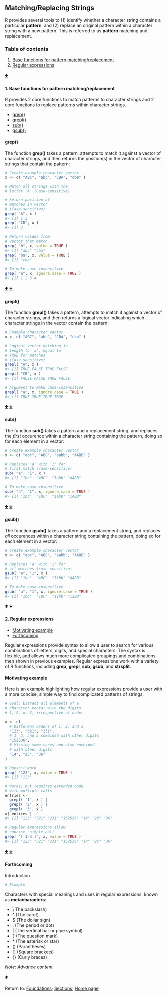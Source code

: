 ## Matching/Replacing Strings

R provides several tools to (1) identify whether a character string contains a particular **pattern**, and (2) replace an original pattern within a character string with a new pattern. This is referred to as **pattern** matching and replacement.

<a name="TOC"></a>
### Table of contents
1. <a href="#S02">Base functions for pattern matching/replacement</a>
2. <a href="#S01">Regular expressions</a>

<a href="#END">&#129147;</a>


<a name="S01"></a>
#### 1. Base functions for pattern matching/replacement

R provides 2 core functions to match patterns to character strings and 2 core functions to replace patterns within character strings.

* <a href="#S011">grep()</a>
* <a href="#S012">grepl()</a>
* <a href="#S013">sub()</a>
* <a href="#S014">gsub()</a>


<a name="S011"></a>
#### grep()

The function **grep()** takes a pattern, attempts to match it against a vector of character strings, and then returns the position(s) in the vector of character strings that contain the pattern:
```R
# Create example character vector
x <- c( "ABC", "abc", "CBA", "cba" )

# Match all strings with the 
# letter 'A' (Case-sensitive)

# Return position of 
# matches in vector
# (Case-sensitive)
grep( "A", x )
#> [1] 1 3
grep( "CB", x )
#> [1] 3

# Return values from 
# vector that match
grep( "b", x, value = TRUE )
#> [1] "abc" "cba"
grep( "ba", x, value = TRUE )
#> [1] "cba"

# To make case-insensitive
grep( "a", x, ignore.case = TRUE )
#> [1] 1 2 3 4
```

<a href="#TOC">&#129145;</a> <a href="#END">&#129147;</a>


<a name="S012"></a>
#### grepl()

The function **grepl()**  takes a pattern, attempts to match it against a vector of character strings, and then returns a logical vector indicating which character strings in the vector contain the pattern:
```R
# Example character vector
x <- c( "ABC", "abc", "CBA", "cba" )

# Logical vector matching in 
# length to 'x', equal to 
# TRUE for matches
# (Case-sensitive)
grepl( "A", x )
#> [1] TRUE FALSE TRUE FALSE
grepl( "CB", x )
#> [1] FALSE FALSE TRUE FALSE

# Argument to make case-insensitive
grepl( "a", x, ignore.case = TRUE )
#> [1] TRUE TRUE TRUE TRUE
```

<a href="#TOC">&#129145;</a> <a href="#END">&#129147;</a>


<a name="S013"></a>
#### sub()

The function **sub()** takes a pattern and a replacement string, and replaces the *first* occurence within a character string containing the pattern, doing so for each element in a vector:
```R
# Create example character vector
x <- c( "abc", "ABC", "aabb", "AABB" )

# Replaces 'a' with '1' for 
# first match (case-sensitive)
sub( "a", "1", x )
#> [1] "1bc"  "ABC"  "1abb" "AABB"

# To make case-insensitive
sub( "a", "1", x, ignore.case = TRUE )
#> [1] "1bc"  "1BC"  "1abb" "1ABB"
```

<a href="#TOC">&#129145;</a> <a href="#END">&#129147;</a>


<a name="S014"></a>
#### gsub()

The function **gsub()** takes a pattern and a replacement string, and replaces *all* occurences within a character string containing the pattern, doing so for each element in a vector:
```R
# Create example character vector
x <- c( "abc", "ABC", "aabb", "AABB" )

# Replaces 'a' with '1' for 
# all matches (case-sensitive)
gsub( "a", "1", x )
#> [1] "1bc"  "ABC"  "11bb" "AABB"

# To make case-insensitive
gsub( "a", "1", x, ignore.case = TRUE )
#> [1] "1bc"  "1BC"  "11bb" "11BB"
```

<a href="#TOC">&#129145;</a> <a href="#END">&#129147;</a>


<a name="S02"></a>
#### 2. Regular expressions

* <a href="#S021">Motivating example</a>
* <a href="#S022">Forthcoming</a>

Regular expressions provide syntax to allow a user to search for various combinations of letters, digits, and special characters. The syntax is flexible, and allows much more complicated groupings and combinations then shown in previous examples. Regular expressions work with a variety of R functions, including __grep__, __grepl__, __sub__, __gsub__, and __strsplit__.


<a name="S021"></a>
#### Motivating example

Here is an example highlighting how regular expressions provide a user with a more concise, simple way to find complicated patterns of strings:
```R
# Goal: Extract all elements of a 
# character vector with the digits
# 1, 2, or 3, irrespective of order

x <- c( 
  # Different orders of 1, 2, and 3
  "123", "321", "231", 
  # 1, 2, and 3 combined with other digits
  "152536", 
  # Missing some cases and also combined 
  # with other digits
  "14", "25", "36"
)

# Doesn't work
grep( '123', x, value = TRUE )
#> [1] "123"

# Works, but requires extended code 
# with multiple calls
entries <- 
  grepl( '1', x ) | 
  grepl( '2', x ) | 
  grepl( '3', x )
x[ entries ]
#> [1] "123" "321" "231" "152536" "14" "25" "36"

# Regular expressions allow 
# concise, simple call
grep( '[:1-3:]', x, value = TRUE )
#> [1] "123" "321" "231" "152536" "14" "25" "36"
```

<a href="#TOC">&#129145;</a> <a href="#END">&#129147;</a>

<a name="S022"></a>
#### Forthcoming

Introduction.
```R
# Example
```

Characters with special meanings and uses in regular expressions, known as **metacharacters**:
- \\ The backslash)
- ^ (The caret)
- $ (The dollar sign)
- . (The period or dot)
- | (The vertical bar or pipe symbol)
- ? (The question mark)
- \* (The asterisk or star)
- () (Parantheses)
- \[\] (Square brackets)
- {} (Curly braces)

*Note: Advance content.*

<a href="#TOC">&#129145;</a>

<a name="END"></a>
Return to:
[Foundations](C03_P000_Foundations.md);
[Sections](C00_P002_Chapters.md);
[Home page](https://rettopnivek.github.io/R_training/)
